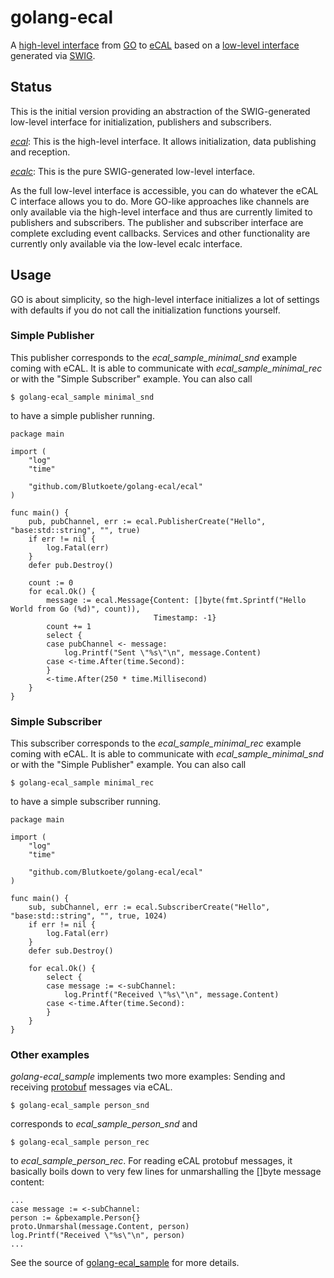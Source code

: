 # golang-ecal
A [high-level interface](https://github.com/Blutkoete/golang-ecal/tree/master/ecal) from [GO](https://golang.org/) to [eCAL](https://github.com/continental/ecal) based on a [low-level interface](https://github.com/Blutkoete/golang-ecal/tree/master/ecalc) generated via [SWIG](http://swig.org/).


## Status
This is the initial version providing an abstraction of the SWIG-generated low-level interface for initialization, publishers and subscribers.

*[ecal](https://github.com/Blutkoete/golang-ecal/tree/master/ecal)*: This is the high-level interface. It allows initialization, data publishing and reception.

*[ecalc](https://github.com/Blutkoete/golang-ecal/tree/master/ecal)*: This is the pure SWIG-generated low-level interface.

As the full low-level interface is accessible, you can do whatever the eCAL C interface allows you to do. More GO-like approaches like channels are only available via the high-level interface and thus are currently limited to publishers and subscribers. The publisher and subscriber interface are complete excluding event callbacks. Services and other functionality are currently only available via the low-level ecalc interface.

## Usage
GO is about simplicity, so the high-level interface initializes a lot of settings with defaults if you do not call the initialization functions yourself.

### Simple Publisher
This publisher corresponds to the *ecal_sample_minimal_snd* example coming with eCAL. It is able to communicate with *ecal_sample_minimal_rec* or with the "Simple Subscriber" example. You can also call
    
    $ golang-ecal_sample minimal_snd
    
to have a simple publisher running.

    package main
    
    import (
        "log"
        "time"
    
        "github.com/Blutkoete/golang-ecal/ecal"
    )
    
    func main() {
	    pub, pubChannel, err := ecal.PublisherCreate("Hello", "base:std::string", "", true)
	    if err != nil {
            log.Fatal(err)
	    }
	    defer pub.Destroy()

	    count := 0
	    for ecal.Ok() {
            message := ecal.Message{Content: []byte(fmt.Sprintf("Hello World from Go (%d)", count)),
                                    Timestamp: -1}
            count += 1
            select {
            case pubChannel <- message:
                log.Printf("Sent \"%s\"\n", message.Content)
            case <-time.After(time.Second):
            }
            <-time.After(250 * time.Millisecond)
	    }
    }

### Simple Subscriber
This subscriber corresponds to the *ecal_sample_minimal_rec* example coming with eCAL. It is able to communicate with *ecal_sample_minimal_snd* or with the "Simple Publisher" example. You can also call
    
    $ golang-ecal_sample minimal_rec
    
to have a simple subscriber running.

    package main
    
    import (
        "log"
        "time"
    
        "github.com/Blutkoete/golang-ecal/ecal"
    )
    
    func main() {
	    sub, subChannel, err := ecal.SubscriberCreate("Hello", "base:std::string", "", true, 1024)
	    if err != nil {
            log.Fatal(err)
	    }
	    defer sub.Destroy()

	    for ecal.Ok() {
            select {
            case message := <-subChannel:
                log.Printf("Received \"%s\"\n", message.Content)
            case <-time.After(time.Second):
            }
        }
    }

### Other examples
*golang-ecal_sample* implements two more examples: Sending and receiving [protobuf](https://developers.google.com/protocol-buffers/) messages via eCAL.

    $ golang-ecal_sample person_snd
    
corresponds to *ecal_sample_person_snd* and

    $ golang-ecal_sample person_rec
    
to *ecal_sample_person_rec*. For reading eCAL protobuf messages, it basically boils down to very few lines for unmarshalling the []byte message content:

    ...
    case message := <-subChannel:
    person := &pbexample.Person{}
    proto.Unmarshal(message.Content, person)
    log.Printf("Received \"%s\"\n", person)
    ...
    
See the source of [golang-ecal_sample](https://github.com/Blutkoete/golang-ecal/blob/master/golang-ecal_sample.go) for more details.
    